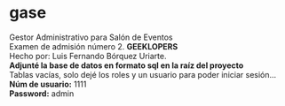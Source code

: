 # gase
Gestor Administrativo para Salón de Eventos <br/>
Examen de admisión número 2. **GEEKLOPERS** <br/>
Hecho por: Luis Fernando Bórquez Uriarte. <br/>
**Adjunté la base de datos en formato sql en la raíz del proyecto** <br/>
Tablas vacías, solo dejé los roles y un usuario para poder iniciar sesión... <br/>
**Núm de usuario:** 1111 <br/>
**Password:** admin
